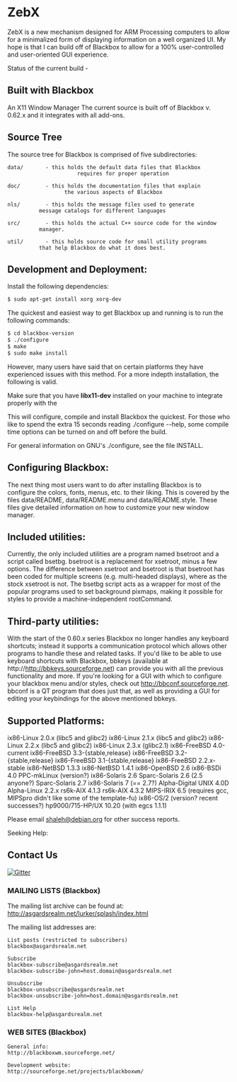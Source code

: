 # ZebX
ZebX is a new mechanism designed for ARM Processing computers to allow for a minimalized form of displaying information on a well organized UI.
My hope is that I can build off of Blackbox to allow for a 100% user-controlled and user-oriented GUI experience.

Status of the current build - 

## Built with Blackbox
An X11 Window Manager
The current source is built off of Blackbox v. 0.62.x and it integrates with all add-ons.

## Source Tree
The source tree for Blackbox is comprised of five subdirectories:

	data/		- this holds the default data files that Blackbox
                          requires for proper operation

	doc/		- this holds the documentation files that explain
	                  the various aspects of Blackbox

	nls/		- this holds the message files used to generate
			  message catalogs for different languages

	src/		- this holds the actual C++ source code for the window
			  manager.

	util/		- this holds source code for small utility programs
			  that help Blackbox do what it does best.


## Development and Deployment:
Install the following dependencies:
```bash
$ sudo apt-get install xorg xorg-dev
```
The quickest and easiest way to get Blackbox up and running is to run the
following commands:

```bash
$ cd blackbox-version
$ ./configure
$ make
$ sudo make install
```
However, many users have said that on certain platforms they have experienced issues with this method.
For a more indepth installation, the following is valid.

Make sure that you have <b>libx11-dev</b> installed on your machine to integrate properly with the 

This will configure, compile and install Blackbox the quickest.  For those
who like to spend the extra 15 seconds reading ./configure --help, some
compile time options can be turned on and off before the build.

For general information on GNU's ./configure, see the file INSTALL.


## Configuring Blackbox:
The next thing most users want to do after installing Blackbox is to configure
the colors, fonts, menus, etc. to their liking.  This is covered by the files
data/README, data/README.menu and data/README.style.  These files give
detailed information on how to customize your new window manager.


## Included utilities:
Currently, the only included utilities are a program named bsetroot and a
script called bsetbg. bsetroot is a replacement for xsetroot, minus a few
options.  The difference between xsetroot and bsetroot is that bsetroot has
been coded for multiple screens (e.g. multi-headed displays), where as the
stock xsetroot is not. The bsetbg script acts as a wrapper for most of the
popular programs used to set background pixmaps, making it possible
for styles to provide a machine-independent rootCommand.


## Third-party utilities:
With the start of the 0.60.x series Blackbox no longer handles any
keyboard shortcuts; instead it supports a communication protocol which
allows other programs to handle these and related tasks. If you'd like
to be able to use keyboard shortcuts with Blackbox, bbkeys (available at
http://http://bbkeys.sourceforge.net) can provide you with all the previous
functionality and more.
If you're looking for a GUI with which to configure your blackbox menu and/or
styles, check out http://bbconf.sourceforge.net. bbconf is a QT program that
does just that, as well as providing a GUI for editing your keybindings for the
above mentioned bbkeys.

## Supported Platforms:
ix86-Linux 2.0.x (libc5 and glibc2)
ix86-Linux 2.1.x (libc5 and glibc2)
ix86-Linux 2.2.x (libc5 and glibc2)
ix86-Linux 2.3.x (glibc2.1)
ix86-FreeBSD 4.0-current
ix86-FreeBSD 3.3-{stable,release}
ix86-FreeBSD 3.2-{stable,release}
ix86-FreeBSD 3.1-{stable,release}
ix86-FreeBSD 2.2.x-stable
ix86-NetBSD 1.3.3
ix86-NetBSD 1.4.1
ix86-OpenBSD 2.6
ix86-BSDi 4.0
PPC-mkLinux (version?)
ix86-Solaris 2.6
Sparc-Solaris 2.6 (2.5 anyone?)
Sparc-Solaris 2.7
ix86-Solaris 7 (== 2.7?)
Alpha-Digital UNIX 4.0D
Alpha-Linux 2.2.x
rs6k-AIX 4.1.3
rs6k-AIX 4.3.2
MIPS-IRIX 6.5 (requires gcc, MIPSpro didn't like some of the template-fu)
ix86-OS/2 (version? recent successes?)
hp9000/715-HP/UX 10.20 (with egcs 1.1.1)

Please email shaleh@debian.org for other success reports.

Seeking Help:

## Contact Us
[![Gitter](https://img.shields.io/gitter/room/ZebX-Blackbox/Lobby.svg)](https://gitter.im/ZebX-Blackbox)
### MAILING LISTS (Blackbox)
The mailing list archive can be found at:
http://asgardsrealm.net/lurker/splash/index.html

The mailing list addresses are:

    List posts (restricted to subscribers)
    blackbox@asgardsrealm.net

    Subscribe
    blackbox-subscribe@asgardsrealm.net
    blackbox-subscribe-john=host.domain@asgardsrealm.net

    Unsubscribe
    blackbox-unsubscribe@asgardsrealm.net
    blackbox-unsubscribe-john=host.domain@asgardsrealm.net

    List Help
    blackbox-help@asgardsrealm.net

### WEB SITES (Blackbox)
    General info:
    http://blackboxwm.sourceforge.net/
 
    Development website:
    http://sourceforge.net/projects/blackboxwm/

